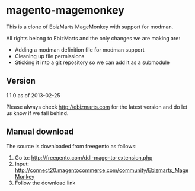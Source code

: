 # magento-magemonkey

This is a clone of EbizMarts MageMonkey with support for modman.

All rights belong to EbizMarts and the only changes we are making are:

* Adding a modman definition file for modman support
* Cleaning up file permissions
* Sticking it into a git repository so we can add it as a submodule

## Version

1.1.0 as of 2013-02-25

Please always check http://ebizmarts.com for the latest version and do let us
know if we fall behind.

## Manual download

The source is downloaded from freegento as follows:

1. Go to:
   http://freegento.com/ddl-magento-extension.php
2. Input:
   http://connect20.magentocommerce.com/community/Ebizmarts_MageMonkey
3. Follow the download link
